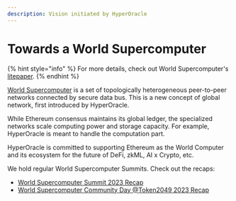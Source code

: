 ```yaml
---
description: Vision initiated by HyperOracle
---
```


# Towards a World Supercomputer

{% hint style="info" %}
For more details, check out World Supercomputer's [litepaper](https://ethresear.ch/t/towards-world-supercomputer/15487).
{% endhint %}

[World Supercomputer](https://worldsupercomputer.io/) is a set of topologically heterogeneous peer-to-peer networks connected by secure data bus. This is a new concept of global network, first introduced by HyperOracle.

While Ethereum consensus maintains its global ledger, the specialized networks scale computing power and storage capacity. For example, HyperOracle is meant to handle the computation part.

HyperOracle is committed to supporting Ethereum as the World Computer and its ecosystem for the future of DeFi, zkML, AI x Crypto, etc.

We hold regular World Supercomputer Summits. Check out the recaps:

* [World Supercomputer Summit 2023 Recap](https://hackmd.io/@EEEZ5333/World-Supercomputer-Summit-2023-Recap)
* [World Supercomputer Community Day @Token2049 2023 Recap](https://hackmd.io/@EEEZ5333/World-Supercomputer-Token2049-Recap)

